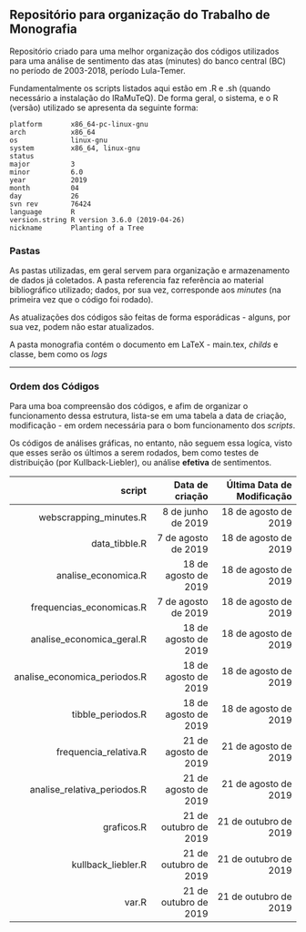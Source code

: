 ## Repositório para organização do Trabalho de Monografia

Repositório criado para uma melhor organização dos códigos utilizados para uma análise de sentimento das atas (minutes) do banco central (BC) no período de 2003-2018, período Lula-Temer.

Fundamentalmente os scripts listados aqui estão em .R e .sh (quando necessário a instalação do IRaMuTeQ). De forma geral, o sistema, e o R (versão) utilizado se apresenta da seguinte forma:

```
platform       x86_64-pc-linux-gnu         
arch           x86_64                      
os             linux-gnu                   
system         x86_64, linux-gnu           
status                                     
major          3                           
minor          6.0                         
year           2019                        
month          04                          
day            26                          
svn rev        76424                       
language       R                           
version.string R version 3.6.0 (2019-04-26)
nickname       Planting of a Tree
```
### Pastas

As pastas utilizadas, em geral servem para organização e armazenamento de dados já coletados. A pasta referencia faz referência ao material bibliográfico utilizado; dados, por sua vez, corresponde aos _minutes_ (na primeira vez que o código foi rodado).

As atualizações dos códigos são feitas de forma esporádicas - alguns, por sua vez, podem não estar atualizados.

A pasta monografia contém o documento em LaTeX - main.tex, _childs_ e classe, bem como os _logs_   

--- 

### Ordem dos Códigos

Para uma boa compreensão dos códigos, e afim de organizar o funcionamento dessa estrutura, lista-se em uma tabela a data de criação, modificação - em ordem necessária para o bom funcionamento dos _scripts_.

Os códigos de análises gráficas, no entanto, não seguem essa logíca, visto que esses serão os últimos a serem rodados, bem como testes de distribuição (por Kullback-Liebler), ou análise **efetiva** de sentimentos.

|**script**| **Data de criação** | **Última Data de Modificação** |
|----------:|---------------------:|--------------------------------:|
|webscrapping_minutes.R|8 de junho de 2019|18 de agosto de 2019|
|data_tibble.R|7 de agosto de 2019|18 de agosto de 2019|
|analise_economica.R|18 de agosto de 2019|18 de agosto de 2019|
|frequencias_economicas.R|7 de agosto de 2019|18 de agosto de 2019|
|analise_economica_geral.R|18 de agosto de 2019|18 de agosto de 2019|
|analise_economica_periodos.R|18 de agosto de 2019|18 de agosto de 2019|
|tibble_periodos.R|18 de agosto de 2019|18 de agosto de 2019|
|frequencia_relativa.R|21 de agosto de 2019|21 de agosto de 2019|
|analise_relativa_periodos.R|21 de agosto de 2019|21 de agosto de 2019|
|graficos.R|21 de outubro de 2019|21 de outubro de 2019|
|kullback_liebler.R|21 de outubro de 2019|21 de outubro de 2019|
|var.R|21 de outubro de 2019|21 de outubro de 2019|





